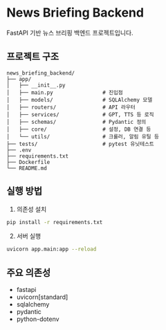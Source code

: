 # News Briefing Backend

FastAPI 기반 뉴스 브리핑 백엔드 프로젝트입니다.

## 프로젝트 구조

```
news_briefing_backend/
├── app/
│   ├── __init__.py
│   ├── main.py                # 진입점
│   ├── models/                # SQLAlchemy 모델
│   ├── routers/               # API 라우터
│   ├── services/              # GPT, TTS 등 로직
│   ├── schemas/               # Pydantic 정의
│   ├── core/                  # 설정, DB 연결 등
│   └── utils/                 # 크롤러, 알림 유틸 등
├── tests/                     # pytest 유닛테스트
├── .env
├── requirements.txt
├── Dockerfile
└── README.md
```

## 실행 방법

1. 의존성 설치

```bash
pip install -r requirements.txt
```

2. 서버 실행

```bash
uvicorn app.main:app --reload
```

## 주요 의존성
- fastapi
- uvicorn[standard]
- sqlalchemy
- pydantic
- python-dotenv 